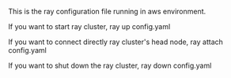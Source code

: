 This is the ray configuration file running in aws environment.

If you want to start ray cluster, ray up config.yaml

If you want to connect directly ray cluster's head node, ray attach config.yaml

If you want to shut down the ray cluster, ray down config.yaml
